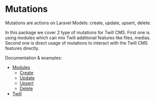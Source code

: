 # Mutations

Mutations are actions on Laravel Models: create, update, upsert, delete.

In this package we cover 2 type of mutations for Twill CMS. First one is using modules which can mix Twill additional features like files, medias.  
Second one is direct usage of mutations to interact with the Twill CMS features directly.

Documentation & examples:
*   [Modules][1]
    *   [Create][3]
    *   [Update][4]
    *   [Upsert][5]
    *   [Delete][6]
*   [Twill][2]


[1]: https://github.com/kallefrombosnia/twill-graphql/tree/master/docs/mutations/modules
[2]: https://github.com/kallefrombosnia/twill-graphql/tree/master/docs/mutations/twill
[3]: https://github.com/kallefrombosnia/twill-graphql/tree/master/docs/mutations/modules/CREATE.md
[4]: https://github.com/kallefrombosnia/twill-graphql/tree/master/docs/mutations/modules/UPDATE.md
[5]: https://github.com/kallefrombosnia/twill-graphql/tree/master/docs/mutations/modules/UPSERT.md
[6]: https://github.com/kallefrombosnia/twill-graphql/tree/master/docs/mutations/modules/DELETE.md

